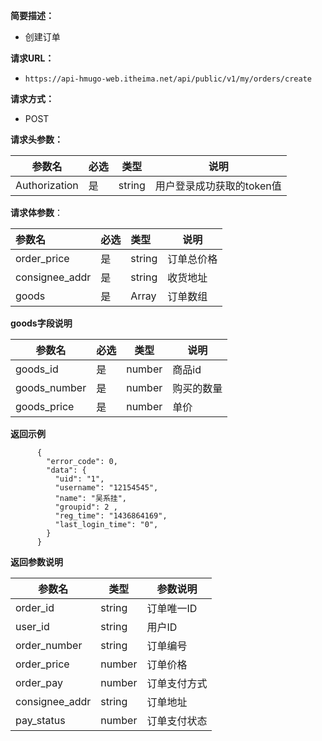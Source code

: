    **简要描述：** 

- 创建订单

**请求URL：** 

- `https://api-hmugo-web.itheima.net/api/public/v1/my/orders/create`

**请求方式：**

- POST 

**请求头参数：** 

| 参数名        | 必选 | 类型   | 说明                      |
| ------------- | ---- | ------ | ------------------------- |
| Authorization | 是   | string | 用户登录成功获取的token值 |

**请求体参数**：

| 参数名         | 必选 | 类型   | 说明       |
| :------------- | :--- | :----- | ---------- |
| order_price    | 是   | string | 订单总价格 |
| consignee_addr | 是   | string | 收货地址   |
| goods          | 是   | Array  | 订单数组   |

**goods字段说明**

| 参数名       | 必选 | 类型   | 说明       |
| ------------ | ---- | ------ | ---------- |
| goods_id     | 是   | number | 商品id     |
| goods_number | 是   | number | 购买的数量 |
| goods_price  | 是   | number | 单价       |

 **返回示例**

```
      {
        "error_code": 0,
        "data": {
          "uid": "1",
          "username": "12154545",
          "name": "吴系挂",
          "groupid": 2 ,
          "reg_time": "1436864169",
          "last_login_time": "0",
        }
      }
```

 **返回参数说明** 

| 参数名         | 类型   | 参数说明     |
| -------------- | ------ | ------------ |
| order_id       | string | 订单唯一ID   |
| user_id        | string | 用户ID       |
| order_number   | string | 订单编号     |
| order_price    | number | 订单价格     |
| order_pay      | number | 订单支付方式 |
| consignee_addr | string | 订单地址     |
| pay_status     | number | 订单支付状态 |